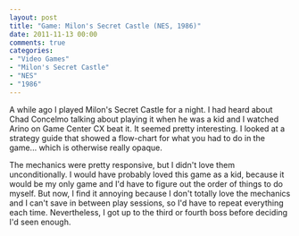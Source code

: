 ```yaml
---
layout: post
title: "Game: Milon's Secret Castle (NES, 1986)"
date: 2011-11-13 00:00
comments: true
categories:
- "Video Games"
- "Milon's Secret Castle"
- "NES"
- "1986"
---
```


A while ago I played Milon's Secret Castle for a night. I had
heard about Chad Concelmo talking about playing it when he was a
kid and I watched Arino on Game Center CX beat it. It seemed
pretty interesting. I looked at a strategy guide that showed a
flow-chart for what you had to do in the game... which is
otherwise really opaque.

The mechanics were pretty responsive, but I didn't love them
unconditionally. I would have probably loved this game as a kid,
because it would be my only game and I'd have to figure out the
order of things to do myself. But now, I find it annoying because
I don't totally love the mechanics and I can't save in between
play sessions, so I'd have to repeat everything each
time. Nevertheless, I got up to the third or fourth boss before
deciding I'd seen enough.
